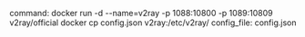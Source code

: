 command: 
    docker run -d --name=v2ray -p 1088:10800 -p 1089:10809 v2ray/official
    docker cp config.json  v2ray:/etc/v2ray/
config_file:
    config.json
    